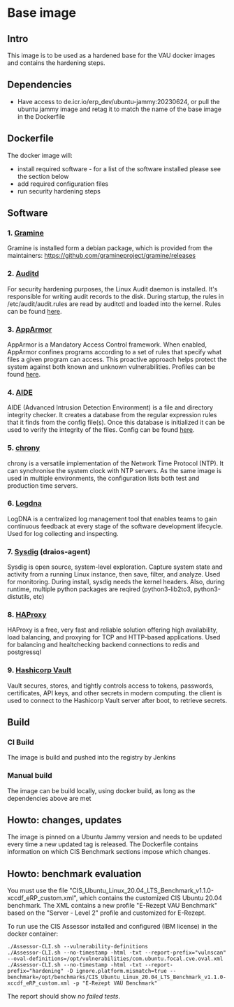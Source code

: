 # Base image

## Intro
This image is to be used as a hardened base for the VAU docker images and contains the hardening steps.

## Dependencies
* Have access to de.icr.io/erp_dev/ubuntu-jammy:20230624, or pull the ubuntu jammy image and retag it to match the name
of the base image in the Dockerfile

## Dockerfile
The docker image will:
 - install required software - for a list of the software installed please see the section below
 - add required configuration files
 - run security hardening steps

## Software

### 1. [Gramine](https://grapheneproject.io)
Gramine is installed form a debian package, which is provided from the maintainers:
https://github.com/gramineproject/gramine/releases
### 2. [Auditd](https://man7.org/linux/man-pages/man8/auditd.8.html)
For security hardening purposes, the Linux Audit daemon is installed. It's responsible for writing audit records to the disk.
During startup, the rules in /etc/audit/audit.rules are read by auditctl and loaded into the kernel.
Rules can be found [here](files/etc/auditd/rules.d).
###  3. [AppArmor](https://wiki.debian.org/AppArmor)
AppArmor is a Mandatory Access Control framework. When enabled, AppArmor confines programs according to a set of rules
that specify what files a given program can access.
This proactive approach helps protect the system against both known and unknown vulnerabilities.
Profiles can be found [here](files/etc/apparmor.d/).
### 4. [AIDE](https://aide.github.io)
AIDE (Advanced Intrusion Detection Environment) is a file and directory integrity checker.
It creates a database from the regular expression rules that it finds from the config file(s). Once this database is
initialized it can be used to verify the integrity of the files.
Config can be found [here](files/etc/aide/aide.conf).
### 5. [chrony](https://chrony.tuxfamily.org)
chrony is a versatile implementation of the Network Time Protocol (NTP). It can synchronise the system clock with NTP servers.
As the same image is used in multiple environments, the configuration lists both test and production time servers.
### 6. [Logdna](https://www.logdna.com)
LogDNA is a centralized log management tool that enables teams to gain continuous feedback at every stage of the software
development lifecycle.
Used for log collecting and inspecting.
### 7. [Sysdig](https://sysdig.com) (draios-agent)
Sysdig is open source, system-level exploration. Capture system state and activity from a running Linux instance, then save,
filter, and analyze.
Used for monitoring.
During install, sysdig needs the kernel headers. Also, during runtime, multiple python packages are
reqired (python3-lib2to3, python3-distutils, etc)
### 8. [HAProxy](http://www.haproxy.org)
HAProxy is a free, very fast and reliable solution offering high availability, load balancing, and proxying for TCP
and HTTP-based applications.
Used for balancing and healtchecking backend connections to redis and postgressql
### 9. [Hashicorp Vault](https://www.vaultproject.io)
Vault secures, stores, and tightly controls access to tokens, passwords, certificates, API keys, and other secrets in modern computing.
the client is used to connect to the Hashicorp Vault server after boot, to retrieve secrets.


## Build
### CI Build
The image is build and pushed into the registry by Jenkins

### Manual build
The image can be build locally, using docker build, as long as the dependencies above are met

## Howto: changes, updates

The image is pinned on a Ubuntu Jammy version and needs to be updated every time a new updated tag is released.
The Dockerfile contains information on which CIS Benchmark sections impose which changes.

## Howto: benchmark evaluation

You must use the file "CIS_Ubuntu_Linux_20.04_LTS_Benchmark_v1.1.0-xccdf_eRP_custom.xml", which contains the customized CIS Ubuntu 20.04 benchmark.
The XML contains a new profile "E-Rezept VAU Benchmark" based on the "Server - Level 2" profile and customized for E-Rezept.


To run use the CIS Assessor installed and configured (IBM license) in the docker container:

```
./Assessor-CLI.sh --vulnerability-definitions
./Assessor-CLI.sh --no-timestamp -html -txt --report-prefix="vulnscan" --oval-definitions=/opt/vulnerabilities/com.ubuntu.focal.cve.oval.xml
./Assessor-CLI.sh --no-timestamp -html -txt --report-prefix="hardening" -D ignore.platform.mismatch=true --benchmark=/opt/benchmarks/CIS_Ubuntu_Linux_20.04_LTS_Benchmark_v1.1.0-xccdf_eRP_custom.xml -p "E-Rezept VAU Benchmark"
```

The report should show *no failed tests*.
